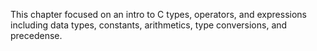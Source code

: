 This chapter focused on an intro to C types, operators, and expressions including data types, constants, arithmetics, type conversions, and precedense.